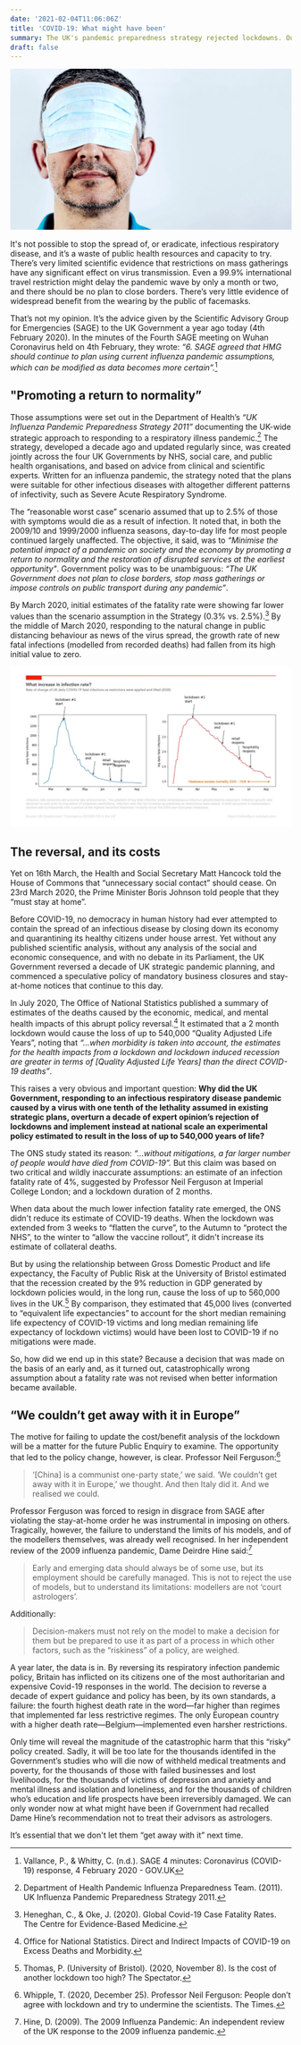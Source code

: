 ```yaml
---
date: '2021-02-04T11:06:06Z'
title: 'COVID-19: What might have been'
summary: The UK's pandemic preparedness strategy rejected lockdowns. Our Government estimates they'll kill more people than COVID-19. How did we get in this mess?
draft: false
---
```


![Man with mask](images/man-with-mask.jpg)

It's not possible to stop the spread of, or eradicate, infectious respiratory disease, and it’s a waste of public health resources and capacity to try. There’s very limited scientific evidence that restrictions on mass gatherings have any significant effect on virus transmission. Even a 99.9% international travel restriction might delay the pandemic wave by only a month or two, and there should be no plan to close borders. There’s very little evidence of widespread benefit from the wearing by the public of facemasks.

That’s not my opinion. It’s the advice given by the Scientific Advisory Group for Emergencies (SAGE) to the UK Government a year ago today (4th February 2020). In the minutes of the Fourth SAGE meeting on Wuhan Coronavirus held on 4th February, they wrote: _“6. SAGE agreed that HMG should continue to plan using current influenza pandemic assumptions, which can be modified as data becomes more certain”._[^1]

## "Promoting a return to normality”

Those assumptions were set out in the Department of Health’s _“UK Influenza Pandemic Preparedness Strategy 2011”_ documenting the UK-wide strategic approach to responding to a respiratory illness pandemic.[^2] The strategy, developed a decade ago and updated regularly since, was created jointly across the four UK Governments by NHS, social care, and public health organisations, and based on advice from clinical and scientific experts. Written for an influenza pandemic, the strategy noted that the plans were suitable for other infectious diseases with altogether different patterns of infectivity, such as Severe Acute Respiratory Syndrome.

The “reasonable worst case” scenario assumed that up to 2.5% of those with symptoms would die as a result of infection. It noted that, in both the 2009/10 and 1999/2000 influenza seasons, day-to-day life for most people continued largely unaffected. The objective, it said, was to _“Minimise the potential impact of a pandemic on society and the economy by promoting a return to normality and the restoration of disrupted services at the earliest opportunity"_. Government policy was to be unambiguous: _“The UK Government does not plan to close borders, stop mass gatherings or impose controls on public transport during any pandemic”_.

By March 2020, initial estimates of the fatality rate were showing far lower values than the scenario assumption in the Strategy (0.3% vs. 2.5%).[^3] By the middle of March 2020, responding to the natural change in public distancing behaviour as news of the virus spread, the growth rate of new fatal infections (modelled from recorded deaths) had fallen from its high initial value to zero.

![Graph of declining infection rates](images/no-infection-rate-increase.jpg "Figure 1: By the middle of March 2020, the rate of increase of new fatal infections had fallen to zero. Yet on March 23, the UK Government imposed mandatory business closures and stay-at-home orders.")

## The reversal, and its costs

Yet on 16th March, the Health and Social Secretary Matt Hancock told the House of Commons that “unnecessary social contact” should cease. On 23rd March 2020, the Prime Minister Boris Johnson told people that they “must stay at home”.

Before COVID-19, no democracy in human history had ever attempted to contain the spread of an infectious disease by closing down its economy and quarantining its healthy citizens under house arrest. Yet without any published scientific analysis, without any analysis of the social and economic consequence, and with no debate in its Parliament, the UK Government reversed a decade of UK strategic pandemic planning, and commenced a speculative policy of mandatory business closures and stay-at-home notices that continue to this day.

In July 2020, The Office of National Statistics published a summary of estimates of the deaths caused by the economic, medical, and mental health impacts of this abrupt policy reversal.[^4] It estimated that a 2 month lockdown would cause the loss of up to 540,000 “Quality Adjusted Life Years”, noting that _“...when morbidity is taken into account, the estimates for the health impacts from a lockdown and lockdown induced recession are greater in terms of [Quality Adjusted Life Years] than the direct COVID-19 deaths”_.

This raises a very obvious and important question: **Why did the UK Government, responding to an infectious respiratory disease pandemic caused by a virus with one tenth of the lethality assumed in existing strategic plans, overturn a decade of expert opinion’s rejection of lockdowns and implement instead at national scale an experimental policy estimated to result in the loss of up to 540,000 years of life?**

The ONS study stated its reason: _“...without mitigations, a far larger number of people would have died from COVID-19”._ But this claim was based on two critical and wildly inaccurate assumptions: an estimate of an infection fatality rate of 4%, suggested by Professor Neil Ferguson at Imperial College London; and a lockdown duration of 2 months.

When data about the much lower infection fatality rate emerged, the ONS didn't reduce its estimate of COVID-19 deaths. When the lockdown was extended from 3 weeks to “flatten the curve”, to the Autumn to “protect the NHS”, to the winter to “allow the vaccine rollout”, it didn't increase its estimate of collateral deaths.

But by using the relationship between Gross Domestic Product and life expectancy, the Faculty of Public Risk at the University of Bristol estimated that the recession created by the 9% reduction in GDP generated by lockdown policies would, in the long run, cause the loss of up to 560,000 lives in the UK.[^5] By comparison, they estimated that 45,000 lives (converted to “equivalent life expectancies” to account for the short median remaining life expectency of COVID-19 victims and long median remaining life expectancy of lockdown victims) would have been lost to COVID-19 if no mitigations were made.

So, how did we end up in this state? Because a decision that was made on the basis of an early and, as it turned out, catastrophically wrong assumption about a fatality rate was not revised when better information became available.

## “We couldn’t get away with it in Europe”

The motive for failing to update the cost/benefit analysis of the lockdown will be a matter for the future Public Enquiry to examine. The opportunity that led to the policy change, however, is clear. Professor Neil Ferguson:[^6]

> ‘[China] is a communist one-party state,’ we said. ‘We couldn’t get away with it in Europe,’ we thought. And then Italy did it. And we realised we could.

Professor Ferguson was forced to resign in disgrace from SAGE after violating the stay-at-home order he was instrumental in imposing on others. Tragically, however, the failure to understand the limits of his models, and of the modellers themselves, was already well recognised. In her independent review of the 2009 influenza pandemic, Dame Deirdre Hine said:[^7]

> Early and emerging data should always be of some use, but its employment should be carefully managed. This is not to reject the use of models, but to understand its limitations: modellers are not ‘court astrologers’.

Additionally:

> Decision-makers must not rely on the model to make a decision for them but be prepared to use it as part of a process in which other factors, such as the “riskiness” of a policy, are weighed.

A year later, the data is in. By reversing its respiratory infection pandemic policy, Britain has inflicted on its citizens one of the most authoritarian and expensive Covid-19 responses in the world. The decision to reverse a decade of expert guidance and policy has been, by its own standards, a failure: the fourth highest death rate in the word—far higher than regimes that implemented far less restrictive regimes. The only European country with a higher death rate—Belgium—implemented even harsher restrictions.

Only time will reveal the magnitude of the catastrophic harm that this “risky” policy created. Sadly, it will be too late for the thousands identifed in the Government’s studies who will die now of withheld medical treatments and poverty, for the thousands of those with failed businesses and lost livelihoods, for the thousands of victims of depression and anxiety and mental illness and isolation and loneliness, and for the thousands of children who’s education and life prospects have been irreversibly damaged. We can only wonder now at what might have been if Government had recalled Dame Hine’s recommendation not to treat their advisors as astrologers.

It’s essential that we don't let them “get away with it” next time.

[^1]: Vallance, P., & Whitty, C. (n.d.). SAGE 4 minutes: Coronavirus (COVID-19) response, 4 February 2020 - GOV.UK

[^2]: Department of Health Pandemic Influenza Preparedness Team. (2011). UK Influenza Pandemic Preparedness Strategy 2011.

[^3]: Heneghan, C., & Oke, J. (2020). Global Covid-19 Case Fatality Rates. The Centre for Evidence-Based Medicine.

[^4]: Office for National Statistics. Direct and Indirect Impacts of COVID-19 on Excess Deaths and Morbidity.

[^5]: Thomas, P. (University of Bristol). (2020, November 8). Is the cost of another lockdown too high? The Spectator.

[^6]: Whipple, T. (2020, December 25). Professor Neil Ferguson: People don’t agree with lockdown and try to undermine the scientists. The Times.

[^7]: Hine, D. (2009). The 2009 Influenza Pandemic: An independent review of the UK response to the 2009 influenza pandemic.